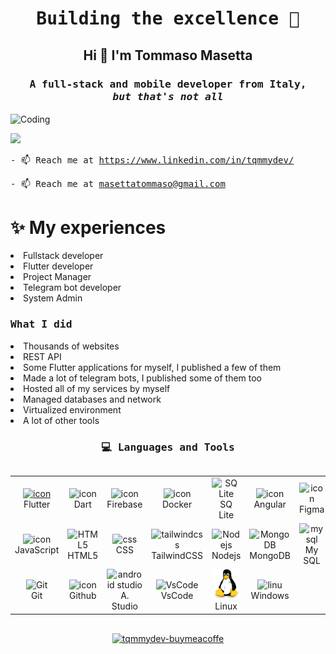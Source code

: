 <h1 align="center"><samp>Building the excellence 🙌</samp></h1>

<h2 align="center">Hi 👋 I'm Tommaso Masetta</h2> 

<h3 align="center"><samp>A full-stack and mobile developer from Italy,<br><i>but that's not all</i></samp></h3>

<img align="center" alt="Coding" width="1000" src="https://github.tqmmy.it/developer_working.gif">

<p align="left"><img src="https://github.tqmmy.it/api/visit-count"></p>

<samp>- 📫 Reach me at https://www.linkedin.com/in/tqmmydev/</samp>

<samp>- 📫 Reach me at masettatommaso@gmail.com</samp>

<h1>✨ My experiences</h1>

<li>Fullstack developer</li>
<li>Flutter developer</li>
<li>Project Manager</li>
<li>Telegram bot developer</li>
<li>System Admin</li>

<h3><samp> What I did</samp></h3>

<li>Thousands of websites</li>
<li>REST API</li>
<li>Some Flutter applications for myself, I published a few of them</li>
<li>Made a lot of telegram bots, I published some of them too</li>
<li>Hosted all of my services by myself</li>
<li>Managed databases and network</li>
<li>Virtualized environment</li>
<li>A lot of other tools</li>

<h3 align="center"><samp>💻 Languages and Tools</samp></h3>
<div style="display: flex; align-items: flex-start; align: center">
<table align="center">
  <tr>
    <td align="center" width="100">
      <a href="#macropower-tech">
        <img src="https://www.vectorlogo.zone/logos/flutterio/flutterio-icon.svg" alt="icon" width="45" height="45" />
      </a>
      <br>Flutter
    </td>
    <td align="center" width="100">
        <img src="https://www.vectorlogo.zone/logos/dartlang/dartlang-icon.svg" alt="icon" width="45" height="45" />
      <br>Dart
    </td>
    <td align="center" width="100">
        <img src="https://www.vectorlogo.zone/logos/firebase/firebase-icon.svg" alt="icon" width="45" height="45" />
      </a>
      <br>Firebase
    </td>
   <td align="center" width="100">
        <img src="https://techstack-generator.vercel.app/docker-icon.svg" alt="icon" width="45" height="50" />
      <br>Docker
    </td>
      <td align="center" width="100">
        <img src="https://www.vectorlogo.zone/logos/sqlite/sqlite-icon.svg" width="48" height="48" alt="SQ Lite" />
      <br>SQ Lite
    </td>
    <td align="center" width="100">
        <img src="https://skillicons.dev/icons?i=angular" alt="icon" width="45" height="45" />
      <br>Angular
    </td>
       <td align="center" width="100">
        <img src="https://skillicons.dev/icons?i=figma" alt="icon" width="45" height="45" />
      <br>Figma
    </td>
  </tr>
  <tr>
    <td align="center" width="100">
        <img src="https://techstack-generator.vercel.app/js-icon.svg" alt="icon" width="48" height="48" />
      <br>JavaScript
    </td>
    <td align="center"  width="100">
        <img src="https://skillicons.dev/icons?i=html" width="48" height="48" alt="HTML5" />
      <br>HTML5
    </td>
    <td align="center" width="100">
        <img src="https://skillicons.dev/icons?i=css" width="48" height="48" alt="css" />
      <br>CSS
    </td>
    <td align="center"  width="100">
        <img src="https://skillicons.dev/icons?i=tailwindcss" width="48" height="48" alt="tailwindcss" />
      <br>TailwindCSS
    </td>
           <td align="center" width="100">
        <img src="https://skillicons.dev/icons?i=nodejs" width="48" height="48" alt="Nodejs" />
      <br>Nodejs
      </td>
          <td align="center" width="100">
        <img src="https://skillicons.dev/icons?i=mongodb" width="48" height="48" alt="MongoDB" />
      <br>MongoDB
    </td>
    <td align="center"  width="100">
        <img src="https://skillicons.dev/icons?i=mysql" width="48" height="48" alt="mysql" />
      <br>My SQL
    </td>
       
  </tr>
 <tr>
       <td align="center" width="100"> 
        <img src="https://user-images.githubusercontent.com/25181517/192108372-f71d70ac-7ae6-4c0d-8395-51d8870c2ef0.png" width="48" height="48" alt="Git" />
      <br>Git
    </td>
       <td align="center" width="100">
        <img src="https://skillicons.dev/icons?i=github" alt="icon" width="45" height="45" />
      <br>Github
    </td>
    <td align="center" width="100">
        <img src="https://skillicons.dev/icons?i=androidstudio" width="48" height="48" alt="android studio" />
      <br>A. Studio
    </td>
            <td align="center" width="100">
        <img src="https://skillicons.dev/icons?i=vscode" width="48" height="48" alt="VsCode" />
      <br>VsCode
    </td>
      <td align="center" width="100">
        <img src="https://raw.githubusercontent.com/devicons/devicon/master/icons/linux/linux-original.svg" width="48" height="48" alt="linu" />
      <br>Linux
    </td>
     <td align="center" width="100">
        <img src="https://skillicons.dev/icons?i=windows" width="48" height="48" alt="linu" />
      <br>Windows
    </td>          
 </tr>
</table>
</div>


<p align="center">
<a href="https://www.buymeacoffee.com/tqmmydev"><img align="center" src="https://cdn.buymeacoffee.com/buttons/v2/default-orange.png" height="50" width="210" alt="tqmmydev-buymeacoffe" /></a>
</p>
